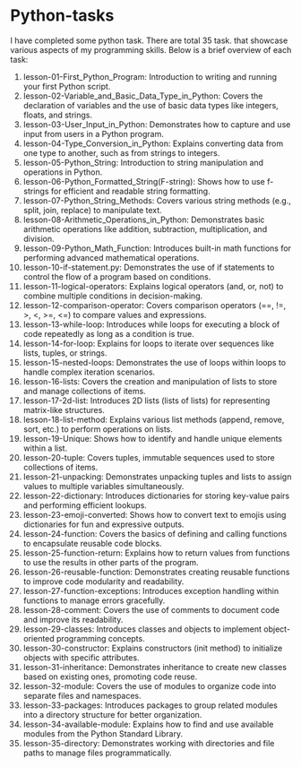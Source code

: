 # Python-tasks
I have completed some python task. There are total 35 task. that showcase various aspects of my programming skills. Below is a brief overview of each task:

1. lesson-01-First_Python_Program: Introduction to writing and running your first Python script.
2. lesson-02-Variable_and_Basic_Data_Type_in_Python: Covers the declaration of variables and the use of basic data types like integers, floats, and strings.
3. lesson-03-User_Input_in_Python: Demonstrates how to capture and use input from users in a Python program.
4. lesson-04-Type_Conversion_in_Python: Explains converting data from one type to another, such as from strings to integers.
5. lesson-05-Python_String: Introduction to string manipulation and operations in Python.
6. lesson-06-Python_Formatted_String(F-string): Shows how to use f-strings for efficient and readable string formatting.
7. lesson-07-Python_String_Methods: Covers various string methods (e.g., split, join, replace) to manipulate text.
8. lesson-08-Arithmetic_Operations_in_Python: Demonstrates basic arithmetic operations like addition, subtraction, multiplication, and division.
9. lesson-09-Python_Math_Function: Introduces built-in math functions for performing advanced mathematical operations.
10. lesson-10-if-statement.py: Demonstrates the use of if statements to control the flow of a program based on conditions.
11. lesson-11-logical-operators: Explains logical operators (and, or, not) to combine multiple conditions in decision-making.
12. lesson-12-comparison-operator: Covers comparison operators (==, !=, >, <, >=, <=) to compare values and expressions.
13. lesson-13-while-loop: Introduces while loops for executing a block of code repeatedly as long as a condition is true.
14. lesson-14-for-loop: Explains for loops to iterate over sequences like lists, tuples, or strings.
15. lesson-15-nested-loops: Demonstrates the use of loops within loops to handle complex iteration scenarios.
16. lesson-16-lists: Covers the creation and manipulation of lists to store and manage collections of items.
17. lesson-17-2d-list: Introduces 2D lists (lists of lists) for representing matrix-like structures.
18. lesson-18-list-method: Explains various list methods (append, remove, sort, etc.) to perform operations on lists.
19. lesson-19-Unique: Shows how to identify and handle unique elements within a list.
20. lesson-20-tuple: Covers tuples, immutable sequences used to store collections of items.
21. lesson-21-unpacking: Demonstrates unpacking tuples and lists to assign values to multiple variables simultaneously.
22. lesson-22-dictionary: Introduces dictionaries for storing key-value pairs and performing efficient lookups.
23. lesson-23-emoji-converted: Shows how to convert text to emojis using dictionaries for fun and expressive outputs.
24. lesson-24-function: Covers the basics of defining and calling functions to encapsulate reusable code blocks.
25. lesson-25-function-return: Explains how to return values from functions to use the results in other parts of the program.
26. lesson-26-reusable-function: Demonstrates creating reusable functions to improve code modularity and readability.
27. lesson-27-function-exceptions: Introduces exception handling within functions to manage errors gracefully.
28. lesson-28-comment: Covers the use of comments to document code and improve its readability.
29. lesson-29-classes: Introduces classes and objects to implement object-oriented programming concepts.
30. lesson-30-constructor: Explains constructors (init method) to initialize objects with specific attributes.
31. lesson-31-inheritance: Demonstrates inheritance to create new classes based on existing ones, promoting code reuse.
32. lesson-32-module: Covers the use of modules to organize code into separate files and namespaces.
33. lesson-33-packages: Introduces packages to group related modules into a directory structure for better organization.
34. lesson-34-available-module: Explains how to find and use available modules from the Python Standard Library.
35. lesson-35-directory: Demonstrates working with directories and file paths to manage files programmatically.

